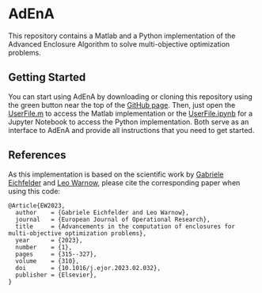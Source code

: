 # AdEnA
This repository contains a Matlab and a Python implementation of the Advanced Enclosure Algorithm to solve multi-objective optimization problems.

## Getting Started
You can start using AdEnA by downloading or cloning this repository using the green button near the top of the [GitHub page](https://github.com/LeoWarnow/AdEnA).
Then, just open the [UserFile.m](https://github.com/LeoWarnow/AdEnA/blob/main/matlab/UserFile.m) to access the Matlab implementation or the [UserFile.ipynb](https://github.com/LeoWarnow/AdEnA/blob/main/python/UserFile.ipynb) for a Jupyter Notebook to access the Python implementation.
Both serve as an interface to AdEnA and provide all instructions that you need to get started.

## References
As this implementation is based on the scientific work by [Gabriele Eichfelder](https://www.tu-ilmenau.de/mmor/team/gabriele-eichfelder/) and [Leo Warnow](https://www.tu-ilmenau.de/mmor/team/leo-warnow/), please cite the corresponding paper when using this code:
````
@Article{EW2023,
  author    = {Gabriele Eichfelder and Leo Warnow},
  journal   = {European Journal of Operational Research},
  title     = {Advancements in the computation of enclosures for multi-objective optimization problems},
  year      = {2023},
  number    = {1},
  pages     = {315--327},
  volume    = {310},
  doi       = {10.1016/j.ejor.2023.02.032},
  publisher = {Elsevier},
}
````

